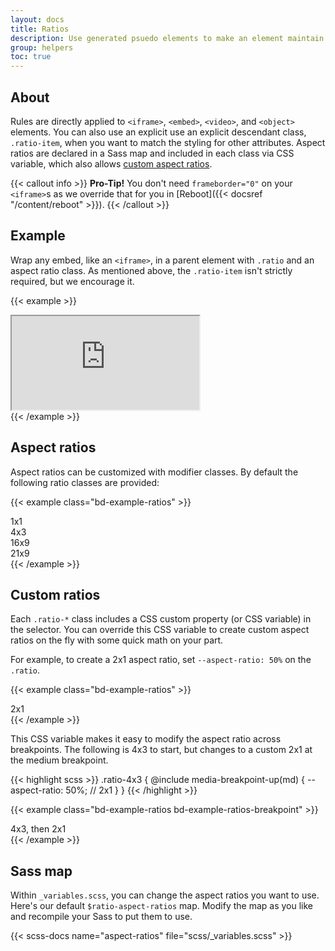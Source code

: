 ```yaml
---
layout: docs
title: Ratios
description: Use generated psuedo elements to make an element maintain the aspect ratio of your choosing. Perfect for responsively handling video or slideshow embeds based on the width of the parent.
group: helpers
toc: true
---
```


## About

Rules are directly applied to `<iframe>`, `<embed>`, `<video>`, and `<object>` elements. You can also use an explicit use an explicit descendant class, `.ratio-item`, when you want to match the styling for other attributes. Aspect ratios are declared in a Sass map and included in each class via CSS variable, which also allows [custom aspect ratios](#custom-ratios).

{{< callout info >}}
**Pro-Tip!** You don't need `frameborder="0"` on your `<iframe>`s as we override that for you in [Reboot]({{< docsref "/content/reboot" >}}).
{{< /callout >}}

## Example

Wrap any embed, like an `<iframe>`, in a parent element with `.ratio` and an aspect ratio class. As mentioned above, the `.ratio-item` isn't strictly required, but we encourage it.

{{< example >}}
<div class="ratio ratio-16x9">
  <iframe class="ratio-item" src="https://www.youtube.com/embed/zpOULjyy-n8?rel=0" title="YouTube video" allowfullscreen></iframe>
</div>
{{< /example >}}

## Aspect ratios

Aspect ratios can be customized with modifier classes. By default the following ratio classes are provided:

{{< example class="bd-example-ratios" >}}
<div class="ratio ratio-1x1">
  <div class="ratio-item">1x1</div>
</div>
<div class="ratio ratio-4x3">
  <div class="ratio-item">4x3</div>
</div>
<div class="ratio ratio-16x9">
  <div class="ratio-item">16x9</div>
</div>
<div class="ratio ratio-21x9">
  <div class="ratio-item">21x9</div>
</div>
{{< /example >}}

## Custom ratios

Each `.ratio-*` class includes a CSS custom property (or CSS variable) in the selector. You can override this CSS variable to create custom aspect ratios on the fly with some quick math on your part.

For example, to create a 2x1 aspect ratio, set `--aspect-ratio: 50%` on the `.ratio`.

{{< example class="bd-example-ratios" >}}
<div class="ratio" style="--aspect-ratio: 50%;">
  <div class="ratio-item">2x1</div>
</div>
{{< /example >}}

This CSS variable makes it easy to modify the aspect ratio across breakpoints. The following is 4x3 to start, but changes to a custom 2x1 at the medium breakpoint.

{{< highlight scss >}}
.ratio-4x3 {
  @include media-breakpoint-up(md) {
    --aspect-ratio: 50%; // 2x1
  }
}
{{< /highlight >}}

{{< example class="bd-example-ratios bd-example-ratios-breakpoint" >}}
<div class="ratio ratio-4x3">
  <div class="ratio-item">4x3, then 2x1</div>
</div>
{{< /example >}}


## Sass map

Within `_variables.scss`, you can change the aspect ratios you want to use. Here's our default `$ratio-aspect-ratios` map. Modify the map as you like and recompile your Sass to put them to use.

{{< scss-docs name="aspect-ratios" file="scss/_variables.scss" >}}
